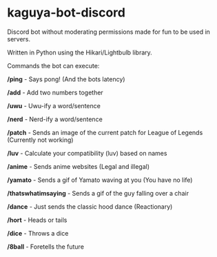 # kaguya-bot-discord
Discord bot without moderating permissions made for fun to be used in servers.

Written in Python using the Hikari/Lightbulb library.

Commands the bot can execute:

**/ping** - Says pong! (And the bots latency)

**/add** - Add two numbers together

**/uwu** - Uwu-ify a word/sentence

**/nerd** - Nerd-ify a word/sentence

**/patch** - Sends an image of the current patch for League of Legends (Currently not working)

**/luv** - Calculate your compatibility (luv) based on names

**/anime** - Sends anime websites (Legal and illegal)

**/yamato** - Sends a gif of Yamato waving at you (You have no life)

**/thatswhatimsaying** - Sends a gif of the guy falling over a chair

**/dance** - Just sends the classic hood dance (Reactionary)

**/hort** - Heads or tails

**/dice** - Throws a dice

**/8ball** - Foretells the future
